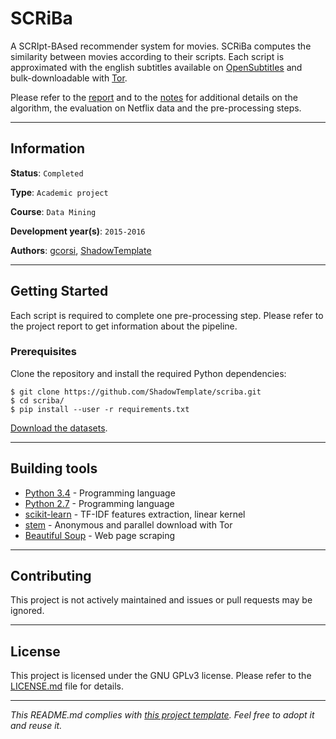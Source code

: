 # SCRiBa

A SCRIpt-BAsed recommender system for movies. SCRiBa computes the similarity 
between movies according to their scripts. Each script is approximated with the
english subtitles available on [OpenSubtitles](
https://www.opensubtitles.org/) and bulk-downloadable with [Tor](
https://www.torproject.org/).

Please refer to the [report](report.pdf) and to the [notes](notes.txt) for 
additional details on the algorithm, the evaluation on Netflix data and the 
pre-processing steps.

---
## Information

**Status**: `Completed`

**Type**: `Academic project`

**Course**: `Data Mining`

**Development year(s)**: `2015-2016`

**Authors**: [gcorsi](https://github.com/gcorsi), [ShadowTemplate](
https://github.com/ShadowTemplate)

---
## Getting Started

Each script is required to complete one pre-processing step. Please refer to 
the project report to get information about the pipeline.

### Prerequisites

Clone the repository and install the required Python dependencies:

```
$ git clone https://github.com/ShadowTemplate/scriba.git
$ cd scriba/
$ pip install --user -r requirements.txt
```

[Download the datasets](
https://mega.nz/#!oJlATaZK!2ltn6IStfGFdkHFeIfi5E5DekxXB0POqXtlBetOoiqI).

---
## Building tools

* [Python 3.4](https://www.python.org/downloads/release/python-340/) - 
Programming language
* [Python 2.7](https://www.python.org/downloads/release/python-270/) - 
Programming language
* [scikit-learn](scikit-learn.org/) - TF-IDF features extraction, linear kernel
* [stem](https://pypi.org/project/stem/) - Anonymous and parallel download with 
Tor
* [Beautiful Soup](https://www.crummy.com/software/BeautifulSoup/) - Web page 
scraping

---
## Contributing

This project is not actively maintained and issues or pull requests may be 
ignored.

---
## License

This project is licensed under the GNU GPLv3 license.
Please refer to the [LICENSE.md](LICENSE.md) file for details.

---
*This README.md complies with [this project template](
https://github.com/ShadowTemplate/project-template). Feel free to adopt it
and reuse it.*
